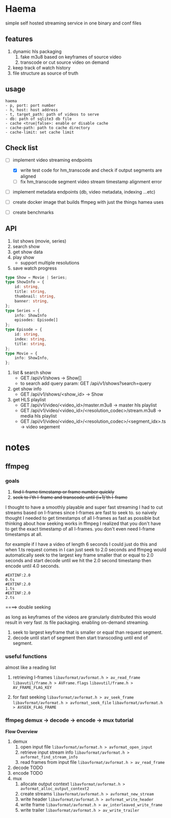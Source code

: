 # Haema

simple self hosted streaming service in one binary and conf files

## features

1. dynamic hls packaging
    1. fake m3u8 based on keyframes of source video
    2. transcode or cut source video on demand
2. keep track of watch history
3. file structure as source of truth

## usage

```
haema
- p, port: port number
- h, host: host address
- t, target_path: path of videos to serve
- db: path of sqlite3 db file
- cache <true|false>: enable or disable cache
- cache-path: path to cache directory
- cache-limit: set cache limit
```

## Check list

- [ ] implement video streaming endpoints
    - [x] write test code for hm_transcode and check if output segments are aligned
    - [ ] fix hm_transcode segment video stream timestamp alignment error
- [ ] implement metadata endpoints (db, video metadata, indexing ...etc)
- [ ] create docker image that builds ffmpeg with just the things hamea uses
- [ ] create benchmarks


## API

1. list shows (movie, series)
2. search show
3. get show data
4. play show
    - support multiple resolutions
5. save watch progress

```typescript
type Show = Movie | Series;
type ShowInfo = {
    id: string,
    title: string,
    thumbnail: string,
    banner: string,
};
type Series = {
    info: ShowInfo
    episodes: Episode[] 
};
type Episode = {
    id: string,
    index: string,
    title: string,
};
type Movie = {
    info: ShowInfo,
};
```

1. list & search show
    * GET /api/v1/shows -> Show[]
    * to search add query param: GET /api/v1/shows?search=query
2. get show info
    * GET /api/v1/shows/<show_id> -> Show
3. get HLS playlist
    * GET /api/v1/video/<video_id>/master.m3u8 -> master hls playlist
    * GET /api/v1/video/<video_id>/<resolution_codec>/stream.m3u8 -> media hls playlist
    * GET /api/v1/video/<video_id>/<resolution_codec>/<segment_idx>.ts -> video segement

# notes

## ffmpeg

### goals

1. ~~find I-frame timestamp or frame number quickly~~
2. ~~seek to i'th I-frame and transcode until (i+1)'th I-frame~~

I thought to have a smoothly playable and super fast streaming I had to cut 
streams based on I-frames since I-frames are fast to seek to. so naively thought 
I needed to get timestamps of all I-frames as fast as possible but thinking 
about how seeking works in ffmpeg I realized that you don't have to get the 
exact timestamp of all I-frames. you don't even need I-frame timestamps at all.

for example if I have a video of length 6 seconds I could just do this and when
1.ts request comes in I can just seek to 2.0 seconds and ffmpeg would 
automatically seek to the largest key frame smaller that or equal to 2.0 seconds
and start decode until we hit the 2.0 second timestamp then encode until 4.0 seconds.

```hls
#EXTINF:2.0
0.ts
#EXTINF:2.0
1.ts
#EXTINF:2.0
2.ts
```

====> double seeking

as long as keyframes of the videos are granularly distributed this would result in
very fast .ts file packaging. enabling on-demand streaming.

1. seek to largest keyframe that is smaller or equal than request segment.
2. decode until start of segment then start transcoding until end of segment.

### useful functions

almost like a reading list

1. retrieving I-frames
    `libavformat/avformat.h > av_read_frame`    
    `libavutil/frame.h > AVFrame.flags`
    `libavutil/frame.h > AV_FRAME_FLAG_KEY`

2. for fast seeking
    `libavformat/avformat.h > av_seek_frame`
    `libavformat/avformat.h > avformat_seek_file`
    `libavformat/avformat.h > AVSEEK_FLAG_FRAME`

### ffmpeg demux -> decode -> encode -> mux tutorial

**Flow Overview**

1. demux
    1. open input file
        `libavformat/avformat.h > avformat_open_input`
    2. retrieve input stream info
        `libavformat/avformat.h > avformat_find_stream_info`
    3. read frames from input file
        `libavformat/avformat.h > av_read_frame`
2. decode
    TODO
3. encode
    TODO
4. mux
    1. allocate output context
        `libavformat/avformat.h > avformat_alloc_output_context2`
    2. create streams
        `libavformat/avformat.h > avformat_new_stream`
    3. write header
        `libavformat/avformat.h > avformat_write_header`
    4. write frame
        `libavformat/avformat.h > av_interleaved_write_frame`
    5. write trailer
        `libavformat/avformat.h > av_write_trailer`

